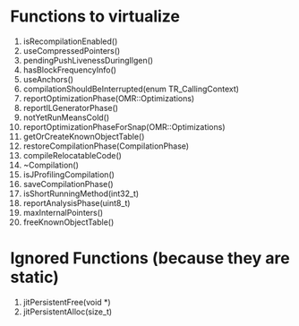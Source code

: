 # Functions to virtualize
1. isRecompilationEnabled()
2. useCompressedPointers()
3. pendingPushLivenessDuringIlgen()
4. hasBlockFrequencyInfo()
5. useAnchors()
6. compilationShouldBeInterrupted(enum TR_CallingContext)
7. reportOptimizationPhase(OMR::Optimizations)
8. reportILGeneratorPhase()
9. notYetRunMeansCold()
10. reportOptimizationPhaseForSnap(OMR::Optimizations)
11. getOrCreateKnownObjectTable()
12. restoreCompilationPhase(CompilationPhase)
13. compileRelocatableCode()
14. ~Compilation()
15. isJProfilingCompilation()
16. saveCompilationPhase()
17. isShortRunningMethod(int32_t)
18. reportAnalysisPhase(uint8_t)
19. maxInternalPointers()
20. freeKnownObjectTable()

# Ignored Functions (because they are static)
1. jitPersistentFree(void *)
2. jitPersistentAlloc(size_t)